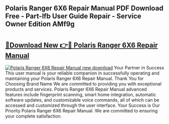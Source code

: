 ## Polaris Ranger 6X6 Repair Manual PDF Download Free - Part-lfb User Guide Repair - Service Owner Edition AMf9g

# <h2><a href="http://bc6780.oget.top/?id=Polaris+Ranger+6X6+Repair+Manual">🔗Download New 👉🔴 Polaris Ranger 6X6 Repair Manual</a></h2>

[![Polaris Ranger 6X6 Repair Manual new download](https://i.imgur.com/5g1atiW.png)](http://bc6780.oget.top/?id=Polaris+Ranger+6X6+Repair+Manual)
Your Partner in Success This user manual is your reliable companion in successfully operating and maintaining your Polaris Ranger 6X6 Repair Manual. Thank You for Choosing Brand Name We are committed to providing you with exceptional products and services. Polaris Ranger 6X6 Repair Manual advanced features include fingerprint scanning, smart home integration, automatic software updates, and customizable voice commands, all of which can be accessed and customized through the user interface. Your Success is Our Priority Polaris Ranger 6X6 Repair Manual. We are committed to ensuring your complete satisfaction.
